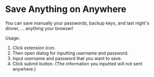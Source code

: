 # Save Anything on Anywhere

You can save manually your passwords, backup keys, and last night's dinner, ... anything your browser!

Usage:

1. Click extension icon.
2. Then open dialog for inputting username and password.
3. Input username and password that you want to save.
4. Click submit button. (The information you inputted will not sent anywhere.)
